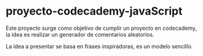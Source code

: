 # proyecto-codecademy-javaScript

Este proyecto surge como objetivo de cumplir un proyecto en codecademy, la idea es realizar un generador de comentarios aleatorios.

La idea a presentar se basa en frases inspiradoras, es un modelo sencillo.
